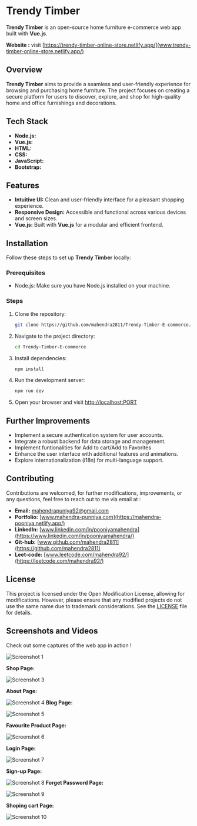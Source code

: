 # **Trendy Timber**

**Trendy Timber** is an open-source home furniture e-commerce web app built with **Vue.js**.

**Website :** visit [https://trendy-timber-online-store.netlify.app/](www.trendy-timber-online-store.netlify.app/)

## **Overview**


**Trendy Timber** aims to provide a seamless and user-friendly experience for browsing and purchasing home furniture. The project focuses on creating a secure platform for users to discover, explore, and shop for high-quality home and office furnishings and decorations.

## **Tech Stack**

- **Node.js:**
- **Vue.js:**
- **HTML:**
- **CSS:**
- **JavaScript:**
- **Bootstrap:**

## **Features**

- **Intuitive UI:** Clean and user-friendly interface for a pleasant shopping experience.
- **Responsive Design:** Accessible and functional across various devices and screen sizes.
- **Vue.js:** Built with **Vue.js** for a modular and efficient frontend.


## **Installation**

Follow these steps to set up **Trendy Timber** locally:

### Prerequisites

- Node.js: Make sure you have Node.js installed on your machine.

### Steps

1. Clone the repository:

   ```bash
   git clone https://github.com/mahendra2811/Trendy-Timber-E-commerce.git
   ```

2. Navigate to the project directory:

   ```bash
   cd Trendy-Timber-E-commerce
   ```

3. Install dependencies:

   ```bash
   npm install
   ```

4. Run the development server:

   ```bash
   npm run dev
   ```

5. Open your browser and visit [http://localhost:PORT](http://localhost:PORT)

## **Further Improvements**

- Implement a secure authentication system for user accounts.
- Integrate a robust backend for data storage and management.
- Implement funtionalities for Add to cart/Add to Favorites
- Enhance the user interface with additional features and animations.
- Explore internationalization (i18n) for multi-language support.

## **Contributing**

Contributions are welcomed, for further modifications, improvements, or any questions, feel free to reach out to me via email at :

- **Email:** [mahendrapuniya92@gmail.com](mailto:mahendrapuniya92@gmail.com)
- **Portfolio:** [www.mahendra-punniya.com](https://mahendra-pooniya.netlify.app/)
- **LinkedIn:** [www.linkedin.com/in/pooniyamahendra](https://www.linkedin.com/in/pooniyamahendra/)
- **Git-hub:** [www.github.com/mahendra2811](https://github.com/mahendra2811)
- **Leet-code:** [www.leetcode.com/mahendra92/](https://leetcode.com/mahendra92/)

## **License**

This project is licensed under the Open Modification License, allowing for modifications. However, please ensure that any modified projects do not use the same name due to trademark considerations. See the [LICENSE](LICENSE) file for details.


## **Screenshots and Videos**

Check out some captures of the web app in action !

![Screenshot 1](web_capture/home_full.jpeg)

**Shop Page:**

![Screenshot 3](web_capture/Shop_full.jpeg)

**About Page:**

![Screenshot 4](web_capture/about_full.jpeg)
**Blog Page:**

![Screenshot 5](web_capture/blog.png )

**Favourite Product Page:**

![Screenshot 6](web_capture/FavouriteProduct.jpeg )

**Login Page:**

![Screenshot 7](web_capture/login.jpeg )

**Sign-up Page:**

![Screenshot 8](web_capture/SignUp.jpeg )
**Forget Password Page:**

![Screenshot 9](web_capture/forgetPassword.jpeg )

**Shoping cart  Page:**

![Screenshot 10](web_capture/ShopingCart.jpeg )


